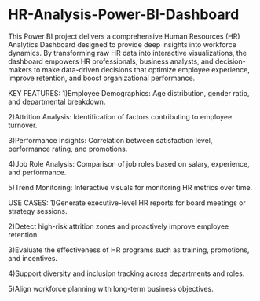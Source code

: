 # HR-Analysis-Power-BI-Dashboard
This Power BI project delivers a comprehensive Human Resources (HR) Analytics Dashboard designed to provide deep insights into workforce dynamics. By transforming raw HR data into interactive visualizations, the dashboard empowers HR professionals, business analysts, and decision-makers to make data-driven decisions that optimize employee experience, improve retention, and boost organizational performance.

KEY FEATURES:
1)Employee Demographics: Age distribution, gender ratio, and departmental breakdown.

2)Attrition Analysis: Identification of factors contributing to employee turnover.

3)Performance Insights: Correlation between satisfaction level, performance rating, and promotions.

4)Job Role Analysis: Comparison of job roles based on salary, experience, and performance.

5)Trend Monitoring: Interactive visuals for monitoring HR metrics over time.

USE CASES:
1)Generate executive-level HR reports for board meetings or strategy sessions.

2)Detect high-risk attrition zones and proactively improve employee retention.

3)Evaluate the effectiveness of HR programs such as training, promotions, and incentives.

4)Support diversity and inclusion tracking across departments and roles.

5)Align workforce planning with long-term business objectives.

